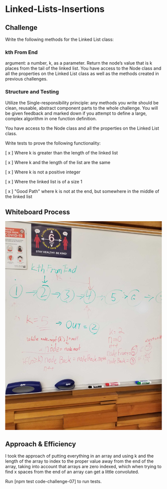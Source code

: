 # Linked-Lists-Insertions

## Challenge

<!-- Description of the challenge -->
Write the following methods for the Linked List class:

### kth From End

  argument: a number, k, as a parameter.
  Return the node’s value that is k places from the tail of the linked list.
  You have access to the Node class and all the properties on the Linked List class as well as the methods created in previous challenges.

### Structure and Testing

Utilize the Single-responsibility principle: any methods you write should be clean, reusable, abstract component parts to the whole challenge. You will be given feedback and marked down if you attempt to define a large, complex algorithm in one function definition.

You have access to the Node class and all the properties on the Linked List class.

Write tests to prove the following functionality:

[ x ] Where k is greater than the length of the linked list

[ x ] Where k and the length of the list are the same

[ x ] Where k is not a positive integer

[ x ] Where the linked list is of a size 1

[ x ] "Good Path" where k is not at the end, but somewhere in the middle of the linked list

## Whiteboard Process

<!-- Embedded whiteboard image -->
![Whiteboard](./CC07.jpg)

## Approach & Efficiency

<!-- What approach did you take? Discuss Why. What is the Big O space/time for this approach? -->

I took the approach of putting everything in an array and using k and the length of the array to index to the proper value away from the end of the array, taking into account that arrays are zero indexed, which when trying to find x spaces from the end of an array can get a little convoluted.

Run [npm test code-challenge-07] to run tests.
